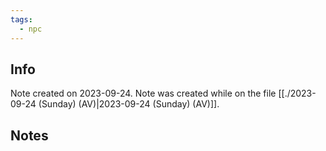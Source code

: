 ```yaml
---
tags:
  - npc
---
```


## Info
Note created on 2023-09-24.
Note was created while on the file [[./2023-09-24 (Sunday) (AV)|2023-09-24 (Sunday) (AV)]].
## Notes

